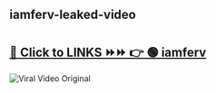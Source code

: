
 ## iamferv-leaked-video 

# <h2><a href="https://clipsfans.com/iamferv&ref=git">🔗 Click to LINKS ⏩⏩ 👉 🟢 iamferv </a></h2>

<a href="https://clipsfans.com/iamferv&ref=git" rel="nofollow" data-target="animated-image.originalLink"><img src="https://i.ibb.co.com/xMMVF88/686577567.gif" alt="Viral Video Original" style="max-width: 100%; display: inline-block;" data-target="animated-image.originalImage"></a>
